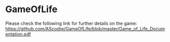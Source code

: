# GameOfLife
Please check the following link for further details on the game:
https://github.com/AScodre/GameOfLife/blob/master/Game_of_Life_Documentation.pdf

